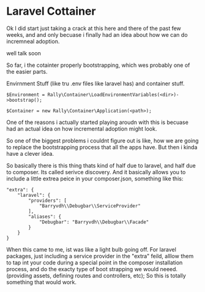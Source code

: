 # Laravel Cottainer

Ok I did start just taking a crack at this here and there of the past few weeks, and and only becuase i finally had an idea about how we can do incremneal adoption.

well talk soon

So far, i the cotainter properly bootstrapping, which wes probably one of the easier parts.

Envirnment Stuff (like tru .env files like laravel has) and container stuff.

```
$Environment = Rally\Container\LoadEnvironmentVariables(<dir>)->bootstrap();
```

```
$Container = new Rally\Container\Application(<path>);
```

One of the reasons i actually started playing aroudn with this is becuase had an actual idea on how incremental adoption might look.

So one of the biggest problems i couldnt figure out is like, how we are going to replace the bootstrapping process that all the apps have. But then i kinda have a clever idea.

So basically there is this thing thats kind of half due to laravel, and half due to composer. Its called serivce discovery. And it basically allows you to include a little extrea peice in your composer.json, something like this:

```
"extra": {
    "laravel": {
        "providers": [
            "Barryvdh\\Debugbar\\ServiceProvider"
        ],
        "aliases": {
            "Debugbar": "Barryvdh\\Debugbar\\Facade"
        }
    }
}
```

When this came to me, ist was like a light bulb going off. For laravel packages, just including a service provider in the "extra" feild, alllow them to tap int your code during a special point in the composer installation process, and do the exacty type of boot strapping we would neeed. (providing assets, defining routes and controllers, etc); So this is totally something that would work.
